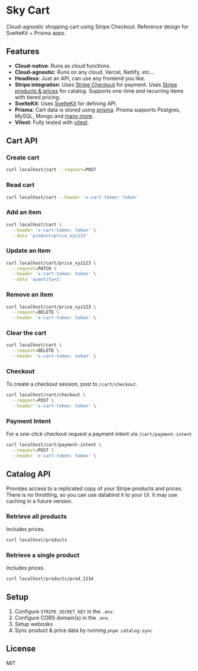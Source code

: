 # Sky Cart

Cloud-agnostic shopping cart using Stripe Checkout. Reference design for SvelteKit + Prisma apps.

## Features

- **Cloud-native**: Runs as cloud functions.
- **Cloud-agnostic**: Runs on any cloud. Vercel, Netlify, etc...
- **Headless**: Just an API, can use any frontend you like.
- **Stripe integration**: Uses [Stripe Checkout](https://checkout.stripe.dev) for payment. Uses [Stripe products & prices](https://stripe.com/docs/products-prices/overview) for catalog. Supports one-time and recurring items with tiered pricing.
- **SvelteKit**: Uses [SvelteKit](https://kit.svelte.dev) for defining API.
- **Prisma**: Cart data is stored using [prisma](https://prisma.io). Prisma supports Postgres, MySQL, Mongo and [many more](https://www.prisma.io/docs/reference/database-reference/supported-databases).
- **Vitest**: Fully tested with [vitest](https://vitest.dev).

## Cart API

### Create cart

```bash
curl localhost/cart --request=POST
```

### Read cart

```bash
curl localhost/cart --header 'x-cart-token: token'
```

### Add an item

```bash
curl localhost/cart \
  --header 'x-cart-token: token' \
  --data 'product=price_xyz123'
```

### Update an item

```bash
curl localhost/cart/price_xyz123 \
  --request=PATCH \
  --header 'x-cart-token: token' \
  --data 'quantity=2'
```

### Remove an item

```bash
curl localhost/cart/price_xyz123 \
  --request=DELETE \
  --header 'x-cart-token: token' \
```

### Clear the cart

```bash
curl localhost/cart \
  --request=DELETE \
  --header 'x-cart-token: token' \
```

### Checkout

To create a checkout session, post to `/cart/checkout`.

```bash
curl localhost/cart/checkout \
  --request=POST \
  --header 'x-cart-token: token' \
```

### Payment Intent

For a one-click checkout request a payment intent via `/cart/payment-intent`

```bash
curl localhost/cart/payment-intent \
  --request=POST \
  --header 'x-cart-token: token' \
```

## Catalog API

Provides access to a replicated copy of your Stripe products and prices. There is no throttling, so you can use databind it to your UI. It may use caching in a future version.

### Retrieve all products

Includes prices.

```bash
curl localhost/products
```

### Retrieve a single product

Includes prices.

```bash
curl localhost/products/prod_1234
```

## Setup

1. Configure `STRIPE_SECRET_KEY` in the `.env`.
2. Configure CORS domain(s) in the `.env`.
3. Setup webooks
4. Sync product & price data by running `pnpm catalog:sync`

## License

MIT
